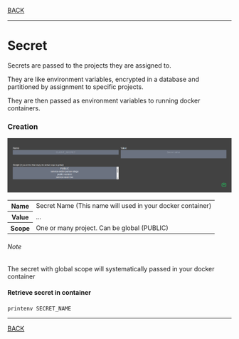 [BACK](../README.md)
___
# Secret

Secrets are passed to the projects they are assigned to.

They are like environment variables, encrypted in a database and partitioned by assignment to specific projects.

They are then passed as environment variables to running docker containers.


### Creation

![Secret creation form](image/secret-creation-form.png)

<table>
    <tr>
        <th>Name</th>
        <td>Secret Name (This name will used in your docker container)</td>
    </tr>
    <tr>
        <th>Value</th>
        <td>...</td>
    </tr>
    <tr>
        <th>Scope</th>
        <td>One or many project. Can be global (PUBLIC)</td>
    </tr>
</table>

###### Note 

The secret with global scope will systematically passed in your docker container

#### Retrieve secret in container

```shell script
printenv SECRET_NAME
```

___
[BACK](../README.md)